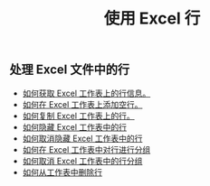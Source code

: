 ﻿---
title: 使用 Excel 行
second_title: Aspose.Cells Cloud Documen
linktitle: 排
type: docs
url: /zh/rows/
aliases: [/working-with-rows/]
keywords: Working with rows on an Excel file
description: Aspose.Cells Cloud REST API 支持处理 Excel 文件的行。SDK 支持多种开发语言，包括 Android、C#、Go、Java、NodeJS、Perl、PHP、Python、Ruby 和 Swift。
weight: 100
kwords: Excel, Office 云, REST API, 电子表格, PDF, CSV, Json, Markdown, Rows
---
## 处理 Excel 文件中的行

- [如何获取 Excel 工作表上的行信息。](/cells/zh/rows/get/row/)
- [如何在 Excel 工作表上添加空行。](/cells/zh/rows/add/row/)
- [如何复制 Excel 工作表上的行。](/cells/zh/rows/copy/)
- [如何隐藏 Excel 工作表中的行](/cells/zh/rows/hide/)
- [如何取消隐藏 Excel 工作表中的行](/cells/zh/rows/unhide/)
- [如何在 Excel 工作表中对行进行分组](/cells/zh/rows/group/)
- [如何取消 Excel 工作表中的行分组](/cells/zh/rows/ungroup/)
- [如何从工作表中删除行](/cells/zh/rows/delete/)
